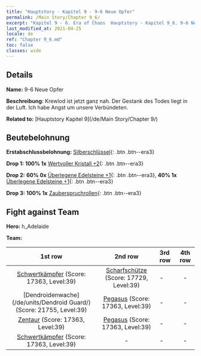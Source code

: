 ```yaml
---
title: "Hauptstory - Kapitel 9 - 9-6 Neue Opfer"
permalink: /Main Story/Chapter 9_6/
excerpt: "Kapitel 9 - 6. Era of Chaos  Hauptstory - Kapitel 9_6. 9-6 Neue Opfer"
last_modified_at: 2021-04-25
locale: de
ref: "Chapter 9_6.md"
toc: false
classes: wide
---
```


## Details

 **Name:** 9-6 Neue Opfer

 **Beschreibung:** Krewlod ist jetzt ganz nah. Der Gestank des Todes liegt in der Luft. Ich habe Angst um unsere Verbündeten.

 **Related to:** [Hauptstory Kapitel 9](/de/Main Story/Chapter 9/)

## Beutebelohnung

 **Erstabschlussbelohnung:** [Silberschlüssel](/ItemsDE/con_693/){: .btn .btn--era3}

 **Drop 1:** **100% 1x** [Wertvoller Kristall +2](/ItemsDE/mat_31/){: .btn .btn--era3}

 **Drop 2:** **60% 0x** [Überlegene Edelsteine +1](/ItemsDE/mat_23/){: .btn .btn--era3}, **40% 1x** [Überlegene Edelsteine +1](/ItemsDE/mat_23/){: .btn .btn--era3}

 **Drop 3:** **100% 1x** [Zauberspruchrollen](/ItemsDE/con_694/){: .btn .btn--era3}


## Fight against Team
 **Hero:** h_Adelaide

 **Team:**


  | 1st row | 2nd row | 3rd row | 4th row |
  |:----:|:----:|:----|:----:|
  | [Schwertkämpfer](/de/units/Swordsman/) (Score: 17363, Level:39)  | [Scharfschütze](/de/units/Marksman/) (Score: 17729, Level:39)  | - | - |
  | [Dendroidenwache](/de/units/Dendroid Guard/) (Score: 21755, Level:39)  | [Pegasus](/de/units/Pegasus/) (Score: 17363, Level:39)  | - | - |
  | [Zentaur](/de/units/Centaur/) (Score: 17363, Level:39)  | [Pegasus](/de/units/Pegasus/) (Score: 17363, Level:39)  | - | - |
  | [Schwertkämpfer](/de/units/Swordsman/) (Score: 17363, Level:39)  | - | - | - |


